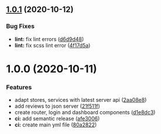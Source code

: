 ## [1.0.1](https://github.com/MT-CygnusA/react-boilerplate/compare/v1.0.0...v1.0.1) (2020-10-12)


### Bug Fixes

* **lint:** fix lint errors ([d6d9d48](https://github.com/MT-CygnusA/react-boilerplate/commit/d6d9d485e2be9b86c17a2b9f0c15857c192da8af))
* **lint:** fix scss lint error ([4f17d5a](https://github.com/MT-CygnusA/react-boilerplate/commit/4f17d5ae49df4ca26050ea534db01f3bcfdfbb82))

# 1.0.0 (2020-10-11)


### Features

* adapt stores, services with latest server api ([2aa08e8](https://github.com/MT-CygnusA/react-boilerplate/commit/2aa08e81a3128c6235edbd0c1a0264b2dfccc102))
* add reviews to json server ([21f511f](https://github.com/MT-CygnusA/react-boilerplate/commit/21f511ff37e5bba9a39a2569caa1a3a670fe5433))
* create router, login and dashboard components ([d1e8dc3](https://github.com/MT-CygnusA/react-boilerplate/commit/d1e8dc3526bbdbe5bffacca87d683019a027627f))
* **ci:** add semantic release ([afe3006](https://github.com/MT-CygnusA/react-boilerplate/commit/afe3006d6c37a2484f479537118fb92216394058))
* **ci:** create main yml file ([80a2822](https://github.com/MT-CygnusA/react-boilerplate/commit/80a282203ad0439f717c75651daddfebbbe19091))
